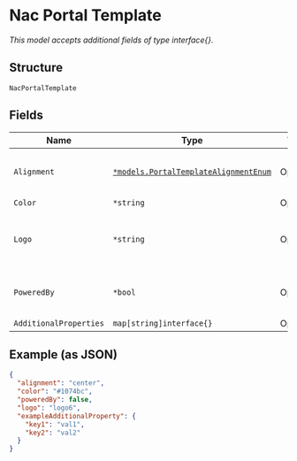 
# Nac Portal Template

*This model accepts additional fields of type interface{}.*

## Structure

`NacPortalTemplate`

## Fields

| Name | Type | Tags | Description |
|  --- | --- | --- | --- |
| `Alignment` | [`*models.PortalTemplateAlignmentEnum`](../../doc/models/portal-template-alignment-enum.md) | Optional | defines alignment on portal. enum: `center`, `left`, `right`<br>**Default**: `"center"` |
| `Color` | `*string` | Optional | **Default**: `"#1074bc"` |
| `Logo` | `*string` | Optional | custom logo custom logo with “data:image/png;base64,” format. default null, uses Juniper Mist Logo. |
| `PoweredBy` | `*bool` | Optional | whether to hide “Powered by Juniper Mist” and email footers<br>**Default**: `false` |
| `AdditionalProperties` | `map[string]interface{}` | Optional | - |

## Example (as JSON)

```json
{
  "alignment": "center",
  "color": "#1074bc",
  "poweredBy": false,
  "logo": "logo6",
  "exampleAdditionalProperty": {
    "key1": "val1",
    "key2": "val2"
  }
}
```

